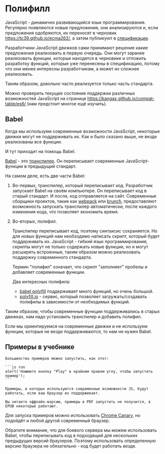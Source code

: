 
# Полифилл

JavaScript - динамично развивающийся язык программирования. Регулярно появляются новые предложения, они анализируются и, если предложения одобряются, их переносят в черновик <https://tc39.github.io/ecma262/>, а затем публикуют в [спецификации](http://www.ecma-international.org/publications/standards/Ecma-262.htm).

Разработчики JavaScript движков сами принимают решение какие предложения реализовать в первую очередь. Они могут заранее реализовать функции, которые находятся в черновике и отложить разработку функций, которые уже перенесены в спецификацию, потому что они менее интересны разработчикам, а может их сложнее реализовать.

Таким образом, довольно часто реализуется только часть стандарта.

Можно проверить текущее состояние поддержки различных возможностей JavaScript на странице <https://kangax.github.io/compat-table/es6/> (нам предстоит многое ещё изучить).

## Babel

Когда мы используем современные возможности JavaScript, некоторые движки могут не поддерживать их. Как и было сказано выше, не везде реализованы все функции.

И тут приходит на помощь Babel.

[Babel](https://babeljs.io) - это [транспилер](https://ru.wikipedia.org/wiki/%D0%A2%D1%80%D0%B0%D0%BD%D1%81%D0%BF%D0%B0%D0%B9%D0%BB%D0%B5%D1%80). Он переписывает современные JavaScript-функции в предыдущий стандарт.

На самом деле, есть две части Babel:

1. Во-первых, транспилер, который переписывает код. Разработчик запускает Babel на своём компьютере. Он переписывает код в старый стандарт. И после, код отправляется на сайт. Современные сборщики проектов, такие как [webpack](http://webpack.github.io/) или [brunch](http://brunch.io/), предоставляют возможность запускать транспилер автоматически, после каждого изменения кода, что позволяет экономить время.

2. Во-вторых, полифил.

    Транспилер переписывает код, поэтому синтаксис сохраняется. Но для новых функций нам необходимо написать скрипт, который будет поддерживать их. JavaScript - гибкий язык программирования, скрипты могут не только содержать новые функции, но и могут расширять встроенные, таким образом можно реализовать поддержку современного стандарта.

    Термин "полифил" означает, что скрипт "заполняет" пробелы и добавляет современные функции.

    Два интересных полифила:
    - [babel polyfill](https://babeljs.io/docs/usage/polyfill/) поддерживает много функций, но очень большой.
    - [polyfill.io](http://polyfill.io) - сервис, который позволяет загружать/создавать полифилы в зависимости от необходимых функций.

Таким образом, чтобы современные функции поддерживались в старых движках, нам надо установить транспилер и добавить полифил.

Если мы ориентируемся на современные движки и не используем функции, которые не везде поддерживаются, то нам не нужен Babel.

## Примеры в учебнике


````online
Большинство примеров можно запустить, как этот:

```js run
alert('Нажмите кнопку "Play" в крайнем правом углу, чтобы запустить пример');
```

Примеры, в которых используются современные возможности JS, будут работать, если ваш браузер их поддерживает.
````

```offline
Вы читаете оффлайн-версию, примеры в PDF запустить не получится, в EPUB некоторые работают.
```

Для запуска примеров можно использовать [Chrome Canary](https://www.google.com/chrome/browser/canary.html), но подойдёт и любой другой современный браузер.

Обратите внимание, что для боевого сервера мы можем использовать Babel, чтобы переписывать код в подходящий для нескольких предыдущих версий браузеров. Поэтому использовать определенную версию браузера не обязательно - код будет работать везде.
